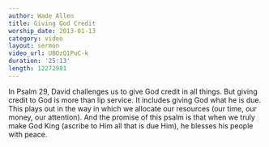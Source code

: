 ```yaml
--- 
author: Wade Allen 
title: Giving God Credit 
worship_date: 2013-01-13
category: video
layout: sermon 
video_url: UBOzQ1PuC-k
duration: '25:13'
length: 12272981
---
```


In Psalm 29, David challenges us to give God credit in all things. But giving credit to God is more than lip service. It includes giving God what he is due. This plays out in the way in which we allocate our resources (our time, our money, our attention). And the promise of this psalm is that when we truly make God King (ascribe to Him all that is due Him), he blesses his people with peace.